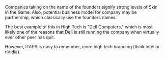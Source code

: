 
Companies taking on the name of the founders signify strong levels of Skin in the Game.  Also, potential business model for company may be partnership, which classically use the founders names.

The best example of this in High Tech is "Dell Computers," which is most likely one of the reasons that Dell is still running the company when virtually ever other peer has quit.  

However, ITAPS is easy to remember, more high tech branding (think Intel or nVidia).  